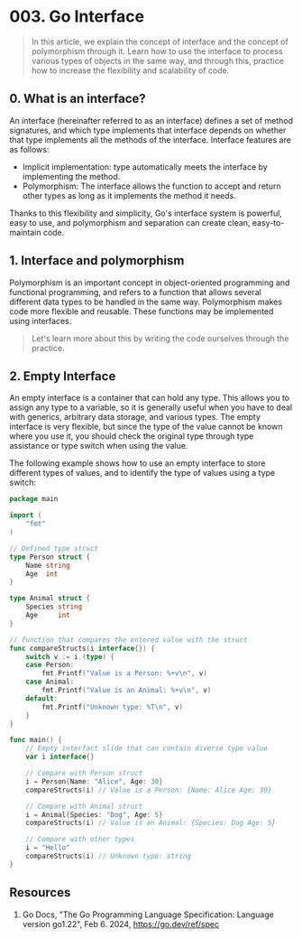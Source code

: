 # 003. Go Interface
> In this article, we explain the concept of interface and the concept of polymorphism through it. Learn how to use the interface to process various types of objects in the same way, and through this, practice how to increase the flexibility and scalability of code.

## 0. What is an interface?
An interface (hereinafter referred to as an interface) defines a set of method signatures, and which type implements that interface depends on whether that type implements all the methods of the interface. Interface features are as follows:
- Implicit implementation: type automatically meets the interface by implementing the method.
- Polymorphism: The interface allows the function to accept and return other types as long as it implements the method it needs.


Thanks to this flexibility and simplicity, Go's interface system is powerful, easy to use, and polymorphism and separation can create clean, easy-to-maintain code.

## 1. Interface and polymorphism
Polymorphism is an important concept in object-oriented programming and functional programming, and refers to a function that allows several different data types to be handled in the same way. Polymorphism makes code more flexible and reusable. These functions may be implemented using interfaces.
> Let's learn more about this by writing the code ourselves through the practice.

## 2. Empty Interface
An empty interface is a container that can hold any type. This allows you to assign any type to a variable, so it is generally useful when you have to deal with generics, arbitrary data storage, and various types. The empty interface is very flexible, but since the type of the value cannot be known where you use it, you should check the original type through type assistance or type switch when using the value.

The following example shows how to use an empty interface to store different types of values, and to identify the type of values using a type switch:
```go
package main

import (
	"fmt"
)

// Defined type struct
type Person struct {
	Name string
	Age  int
}

type Animal struct {
	Species string
	Age     int
}

// function that compares the entered value with the struct
func compareStructs(i interface{}) {
	switch v := i.(type) {
	case Person:
		fmt.Printf("Value is a Person: %+v\n", v)
	case Animal:
		fmt.Printf("Value is an Animal: %+v\n", v)
	default:
		fmt.Printf("Unknown type: %T\n", v)
	}
}

func main() {
	// Empty interfact slide that can contain diverse type value
	var i interface{}

	// Compare with Person struct
	i = Person{Name: "Alice", Age: 30}
	compareStructs(i) // Value is a Person: {Name: Alice Age: 30}

	// Compare with Animal struct
	i = Animal{Species: "Dog", Age: 5}
	compareStructs(i) // Value is an Animal: {Species: Dog Age: 5}

	// Compare with other types 
	i = "Hello"
	compareStructs(i) // Unknown type: string
}
```


## Resources 
1. Go Docs, "The Go Programming Language Specification: Language version go1.22", Feb 6. 2024, https://go.dev/ref/spec
